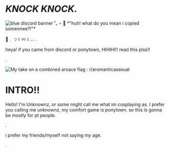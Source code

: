 # *KNOCK KNOCK.*
<img src="https://i.pinimg.com/originals/71/e0/ee/71e0eefd21a78b260924bfb6c055c2b2.jpg" alt="blue discord banner ˚₊ ⋆ 💙"/>
*"huh! what do you mean i copied someonee?!"*

🍦﹒    ੭ ꒰ ୨୧ ꒱ ⸝⸝
.

heya! if you came from discord or ponytown, HIHIHI!! read this plss!!

.

<img src="https://preview.redd.it/0e6d8p4nj4u81.png?width=640&amp;crop=smart&amp;auto=webp&amp;s=d0ceee85e28afa7b6264280de275a80c3715c0ff" alt="My take on a combined aroace flag : r/aromanticasexual"/>


# INTRO!!

Hello! I'm Unknownz, or some might call me what im cosplaying as. I prefer you calling me unknownz, my comfort game is ponytown. so this is gonna be mostly for pt people.

.

i prefer my friends/myself not saying my age.

.

